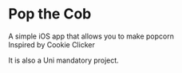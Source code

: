 # Pop the Cob

A simple iOS app that allows you to make popcorn\
Inspired by Cookie Clicker

It is also a Uni mandatory project.
